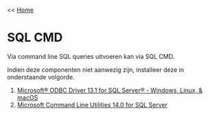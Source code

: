 << [Home](https://codewithedwin.github.io/EdwinsDocumentation/)


# SQL CMD
Via command line SQL queries uitvoeren kan via SQL CMD.

Indien deze componenten niet aanwezig zijn, installeer deze in onderstaande volgorde.<br/>
1. [Microsoft® ODBC Driver 13.1 for SQL Server® - Windows, Linux, & macOS](https://www.microsoft.com/en-us/download/details.aspx?id=53339)
2. [Microsoft Command Line Utilities 14.0 for SQL Server](https://www.microsoft.com/en-us/download/details.aspx?id=53591)
